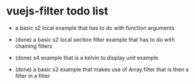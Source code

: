 # vuejs-filter todo list

* a basic s2 local example that has to do with function arguments

* (done) a basic s2 local section filter example that has to do with chaining filters
* (done) s4 example that is a kelvin to display unit example
* (done) a basic s2 example that makes use of Array.filter that is then a filter in a filter